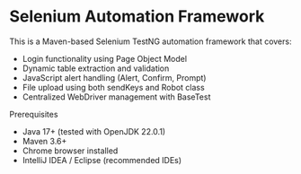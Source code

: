 
# Selenium Automation Framework

This is a Maven-based Selenium TestNG automation framework that covers:

- Login functionality using Page Object Model
- Dynamic table extraction and validation
- JavaScript alert handling (Alert, Confirm, Prompt)
- File upload using both sendKeys and Robot class
- Centralized WebDriver management with BaseTest


Prerequisites

- Java 17+ (tested with OpenJDK 22.0.1)
- Maven 3.6+
- Chrome browser installed
- IntelliJ IDEA / Eclipse (recommended IDEs)

